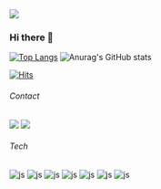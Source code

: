 <img src="https://capsule-render.vercel.app/api?type=waving&height=300&color=gradient&text=Chul's%20hub"/>

### Hi there 👋

[![Top Langs](https://github-readme-stats.vercel.app/api/top-langs/?username=manu1307)](https://github.com/anuraghazra/github-readme-stats)
![Anurag's GitHub stats](https://github-readme-stats.vercel.app/api?username=manu1307&hide=contribs,prs&show_icons=true&theme=merko)

[![Hits](https://hits.seeyoufarm.com/api/count/incr/badge.svg?url=https%3A%2F%2Fgithub.com%2Fmanu1307&count_bg=%2384A8FF&title_bg=%23555555&icon=&icon_color=%23E7E7E7&title=hits&edge_flat=false)](https://hits.seeyoufarm.com)


###### Contact
<a href="https://www.instagram.com/iron_castle__/"><img src="https://img.shields.io/badge/Instagram-E4405F?style=flat-square&logo=Instagram&logoColor=white"/></a>
<a href="https://www.facebook.com/profile.php?id=100006778054667"><img src="https://img.shields.io/badge/Instagram-E4405F?style=flat-square&logo=Facebook&logoColor=white"/></a>

###### Tech
![js](https://img.shields.io/badge/JavaScript-F7DF1E?style=for-the-badge&logo=JavaScript&logoColor=white)
![js](https://img.shields.io/badge/TypeScript-007ACC?style=for-the-badge&logo=typescript&logoColor=white)
![js](https://img.shields.io/badge/HTML5-E34F26?style=for-the-badge&logo=html5&logoColor=white)
![js](https://img.shields.io/badge/React-20232A?style=for-the-badge&logo=react&logoColor=61DAFB)
![js](https://img.shields.io/badge/Tailwind_CSS-38B2AC?style=for-the-badge&logo=tailwind-css&logoColor=white)
![js](https://img.shields.io/badge/styled--components-DB7093?style=for-the-badge&logo=styled-components&logoColor=white)
![js](https://img.shields.io/badge/Next.js-000?logo=nextdotjs&logoColor=fff&style=for-the-badge)
	
<br/>
<br/>



<!--
**manu1307/manu1307** is a ✨ _special_ ✨ repository because its `README.md` (this file) appears on your GitHub profile.




Here are some ideas to get you started:

- 🔭 I’m currently working on ...
- 🌱 I’m currently learning ...
- 👯 I’m looking to collaborate on ...
- 🤔 I’m looking for help with ...
- 💬 Ask me about ...
- 📫 How to reach me: ...
- 😄 Pronouns: ...
- ⚡ Fun fact: ...
-->
